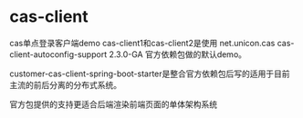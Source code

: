 # cas-client
cas单点登录客户端demo
cas-client1和cas-client2是使用
<dependency>
    <groupId>net.unicon.cas</groupId>
    <artifactId>cas-client-autoconfig-support</artifactId>
    <version>2.3.0-GA</version>
</dependency>
官方依赖包做的默认demo。

customer-cas-client-spring-boot-starter是整合官方依赖包后写的适用于目前主流的前后分离的分布式系统。

官方包提供的支持更适合后端渲染前端页面的单体架构系统 
